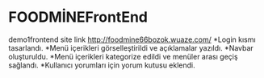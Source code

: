 # FOODMİNEFrontEnd
 demo1frontend
site link http://foodmine66bozok.wuaze.com/ 
 *Login kısmı tasarlandı.
 *Menü içerikleri görselleştirildi ve açıklamalar yazıldı.
 *Navbar oluşturuldu.
 *Menü içerikleri kategorize edildi ve menüler arası geçiş sağlandı.
 *Kullanıcı yorumları için yorum kutusu eklendi.
 
 
